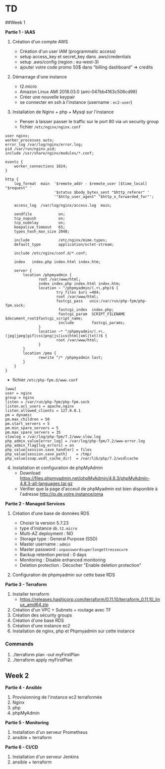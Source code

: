 # TD

##Week 1

**Partie 1 - IAAS**

1. Création d'un compte AWS
    * Création d'un user IAM (programmatic access)
    * setup access_key et secret_key dans .aws/credentials
    * setup .aws/config (region : eu-west-3)
    * ajouter votre code promo 50$ dans “billing dashboard” => credits

2. Démarrage d'une instance
    * t2.micro
    * Amazon Linux AMI 2018.03.0 (ami-047bb4163c506cd98)
    * Créer une nouvelle keypair
    * se connecter en ssh à l'instance (username : `ec2-user`)
3. Installation de Nginx + php + Mysql sur l'instance
    * Penser à laisser passer le traffic sur le port 80 via un security group
    * fichier `/etc/nginx/nginx.conf`
~~~~
user nginx;
worker_processes auto;
error_log /var/log/nginx/error.log;
pid /var/run/nginx.pid;
include /usr/share/nginx/modules/*.conf;

events {
    worker_connections 1024;
}

http {
    log_format  main  '$remote_addr - $remote_user [$time_local] "$request" '
                      '$status $body_bytes_sent "$http_referer" '
                      '"$http_user_agent" "$http_x_forwarded_for"';

    access_log  /var/log/nginx/access.log  main;

    sendfile            on;
    tcp_nopush          on;
    tcp_nodelay         on;
    keepalive_timeout   65;
    types_hash_max_size 2048;

    include             /etc/nginx/mime.types;
    default_type        application/octet-stream;

    include /etc/nginx/conf.d/*.conf;

    index   index.php index.html index.htm;

    server {
        location /phpmyadmin {
               root /var/www/html;
               index index.php index.html index.htm;
               location ~ ^/phpmyadmin/(.+\.php)$ {
                       try_files $uri =404;
                       root /var/www/html;
                       fastcgi_pass   unix:/var/run/php-fpm/php-fpm.sock;
                        fastcgi_index  index.php;
                        fastcgi_param  SCRIPT_FILENAME  $document_root$fastcgi_script_name;
                        include        fastcgi_params;
               }
               location ~* ^/phpmyadmin/(.+\.(jpg|jpeg|gif|css|png|js|ico|html|xml|txt))$ {
                       root /var/www/html;
               }
        }
        location /pma {
               rewrite ^/* /phpmyadmin last;
        }
    }
}
~~~~
   * fichier `/etc/php-fpm.d/www.conf`
~~~~
[www]
user = nginx
group = nginx
listen = /var/run/php-fpm/php-fpm.sock
listen.acl_users = apache,nginx
listen.allowed_clients = 127.0.0.1
pm = dynamic
pm.max_children = 50
pm.start_servers = 5
pm.min_spare_servers = 5
pm.max_spare_servers = 35
slowlog = /var/log/php-fpm/7.2/www-slow.log
php_admin_value[error_log] = /var/log/php-fpm/7.2/www-error.log
php_admin_flag[log_errors] = on
php_value[session.save_handler] = files
php_value[session.save_path]    = /tmp/
php_value[soap.wsdl_cache_dir]  = /var/lib/php/7.2/wsdlcache
~~~~
4. Installation et configuration de phpMyAdmin
    * Download https://files.phpmyadmin.net/phpMyAdmin/4.8.3/phpMyAdmin-4.8.3-all-languages.tar.gz
    * Vérifier que la page d'acceuil de phpMyadmin est bien disponible à l'adresse http://ip.de.votre.instance/pma

**Partie 2 - Managed Services**

1. Création d'une base de données RDS
    * Choisir la version 5.7.23     
    * type d'instance `db.t2.micro`
    * Multi-AZ deployment : NO 
    * Storage type : General Purpose (SSD)
    * Master username : `admin`
    * Master password : `unpasswordsuperlongettressecure`
    * Backup retention period : 0 days
    * Monitoring : Disable enhanced monitoring
    * Deletion protection : Décocher "Enable deletion protection"

2. Configuration de phpmyadmin sur cette base RDS

**Partie 3 - Terraform**
1. Installer terraform
    * https://releases.hashicorp.com/terraform/0.11.10/terraform_0.11.10_linux_amd64.zip
2. Création d'un VPC + Subnets + routage avec TF
3. Création des sécurity groups
4. Création d'une base RDS
5. Création d'une instance ec2
6. Installation de nginx, php et Phpmyadmin sur cette instance

### Commands
1. ./terraform plan -out myFirstPlan
2. ./terraform apply myFirstPlan

## Week 2

**Partie 4 - Ansible**

1. Provisionning de l'instance ec2 terraformée 
2. Nginx
3. php 
4. phpMyAdmin

**Partie 5 - Monitoring**

1. Installation d'un serveur Prometheus
2. ansible + terraform

**Partie 6 - CI/CD**

1. Installation d'un serveur Jenkins
2. ansible + terraform



